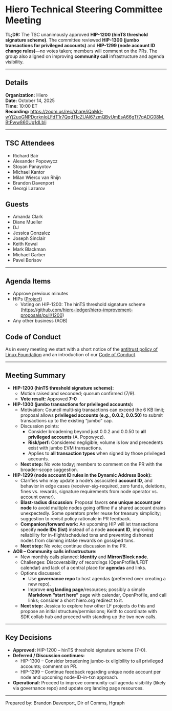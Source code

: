 # Hiero Technical Steering Committee Meeting

**TL;DR:** The TSC unanimously approved **HIP-1200 (hinTS threshold signature scheme)**. The committee reviewed **HIP-1300 (jumbo transactions for privileged accounts)** and **HIP-1299 (node account ID change rules)**—no votes taken; members will comment on the PRs. The group also aligned on improving **community call** infrastructure and agenda visibility.

---

## Details

**Organization:** Hiero  
**Date:** October 14, 2025  
**Time:** 10:00 ET  
**Recording:** https://zoom.us/rec/share/iQaMd-wYj2uoGNPDgrknIoLFdT1r7QqdTIcZUAl67zmQByUmEsA66gTf7qADG08M.BtPww860Ug1dLblj

---

## TSC Attendees

- Richard Bair  
- Alexander Popowycz  
- Stoyan Panayotov  
- Michael Kantor  
- Milan Wiercx van Rhijn  
- Brandon Davenport  
- Georgi Lazarov

## Guests

- Amanda Clark  
- Diane Mueller  
- DJ  
- Jessica Gonzalez  
- Joseph Sinclair  
- Keith Kowal  
- Mark Blackman  
- Michael Garber  
- Pavel Borisov

---

## Agenda Items

- Approve previous minutes
- HIPs ([Project](https://github.com/orgs/hiero-ledger/projects/31/views/1?sortedBy%5Bdirection%5D=asc&sortedBy%5BcolumnId%5D=Status))
  - Voting on HIP-1200: The hinTS threshold signature scheme (https://github.com/hiero-ledger/hiero-improvement-proposals/pull/1200)
- Any other business (AOB)

## Code of Conduct

As in every meeting we start with a short notice of the [antitrust policy of Linux Foundation](https://www.linuxfoundation.org/legal/antitrust-policy) and an introduction of our [Code of Conduct](https://www.lfdecentralizedtrust.org/code-of-conduct).

---

## Meeting Summary
  
- **HIP-1200 (hinTS threshold signature scheme):**  
  - Motion raised and seconded; quorum confirmed (7/9).  
  - **Vote result:** Approved **7–0**
- **HIP-1300 (jumbo transactions for privileged accounts):**  
  - Motivation: Council multi-sig transactions can exceed the 6 KB limit; proposal allows **privileged accounts (e.g., 0.0.2, 0.0.50)** to submit transactions up to the existing “jumbo” cap.  
  - Discussion points:  
    - Consider broadening beyond just 0.0.2 and 0.0.50 to **all privileged accounts** (A. Popowycz).  
    - **Risk/perf:** Considered negligible; volume is low and precedents exist with jumbo EVM transactions.  
    - Applies to **all transaction types** when signed by those privileged accounts.  
  - **Next step:** No vote today; members to comment on the PR with the broader-scope suggestion.  
- **HIP-1299 (node account ID rules in the Dynamic Address Book):**  
  - Clarifies who may update a node’s associated **account ID**, and behavior in edge cases (receiver-sig-required, zero funds, deletions, fines vs. rewards, signature requirements from node operator vs. account owner).  
  - **Blast-radius discussion:** Proposal favors **one unique account per node** to avoid multiple nodes going offline if a shared account drains unexpectedly. Some operators prefer reuse for treasury simplicity; suggestion to revisit policy rationale in PR feedback.  
  - **Companion/forward work:** An upcoming HIP will let transactions specify **node IDs (list)** instead of a node **account ID**, improving reliability for in-flight/scheduled txns and preventing dishonest nodes from claiming intake rewards on gossiped txns.  
  - **Next step:** No vote; continue discussion in the PR.  
- **AOB – Community calls infrastructure:**  
  - New monthly calls planned: **Identity** and **Mirror/Block node**.  
  - Challenges: Discoverability of recordings (OpenProfile/LFDT calendar) and lack of a central place for **agendas** and links.  
  - Options discussed:  
    - Use **governance repo** to host agendas (preferred over creating a new repo).  
    - Improve **org landing page**/resources; possibly a simple **Markdown “start here”** page with calendar, OpenProfile, and call links; consider a short hiero.org redirect to it.  
  - **Next step:** Jessica to explore how other LF projects do this and propose an initial structure/permissions; Keith to coordinate with SDK collab hub and proceed with standing up the two new calls.

---

## Key Decisions

- **Approved:** HIP-1200 – hinTS threshold signature scheme (7–0).  
- **Deferred / Discussion continues:**  
  - HIP-1300 – Consider broadening jumbo-tx eligibility to all privileged accounts; comment on PR.  
  - HIP-1299 – Continue feedback regarding unique node account per node and upcoming node-ID-in-txn approach.  
- **Operational:** Proceed to improve community-call agenda visibility (likely via governance repo) and update org landing page resources.

---

Prepared by: Brandon Davenport, Dir of Comms, Hgraph
